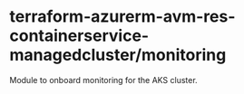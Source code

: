 # terraform-azurerm-avm-res-containerservice-managedcluster/monitoring

Module to onboard monitoring for the AKS cluster.
